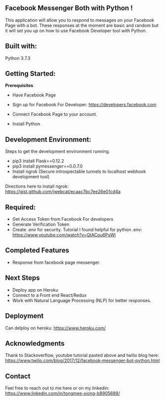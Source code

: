 ## Facebook Messenger Both with Python !

This application will allow you to respond to messages on your Facebook Page with a bot.  These responses at the moment are basic and random but it will set you up on how to use Facebook Developer tool with Python.

## Built with:  
Python 3.7.3

## Getting Started: 

**Prerequisites**

- Have Facebook Page
- Sign up for Facebook For Developer: 
https://developers.facebook.com 
- Connect Facebook Page to your account. 

- Install Python 

## Development Environment: 
Steps to get the development environment running.

- pip3 install Flask==0.12.2
- pip3 install pymessenger==0.0.7.0
- Install ngrok (Secure introspectable tunnels to localhost webhook development tool)

Directions here to install ngrok: 
https://gist.github.com/jwebcat/ecaac7bc7ee26e01cd4a


## Required: 
- Get Access Token from Facebook For developers
- Generate Verification Token
- Create .env for security.
 Tutorial I found helpful for python .env:
 https://www.youtube.com/watch?v=QtACou6PsWI

## Completed Features
- Response from facebook page messenger.


## Next Steps
- Deploy app on Heroku
- Connect to a Front end React/Redux
- Work with Natural Language Processing (NLP) for better responses. 

## Deployment
Can delploy on heroku:
https://www.heroku.com/

## Acknowledgments
Thank to Stackoverflow, youtube tutorial pasted above and twilio blog here:
https://www.twilio.com/blog/2017/12/facebook-messenger-bot-python.html

## Contact  
Feel free to reach out to me here or on my linkedin: 
https://www.linkedin.com/in/tongmee-xiong-b8905689/
